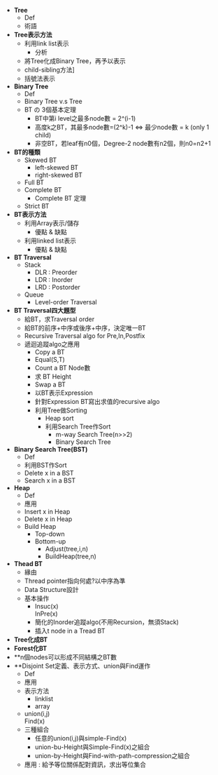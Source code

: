 * **Tree**
    * Def
    * 術語 
* **Tree表示方法**
    * 利用link list表示
      * 分析
    * 將Tree化成Binary Tree，再予以表示
    * child-sibling方法]
    * 括號法表示
* **Binary Tree**
    * Def
    * Binary Tree v.s Tree
    * BT の 3個基本定理
      * BT中第i level之最多node數 = 2^(i-1)
      * 高度k之BT，其最多node數=(2^k)-1 ⇔  最少node數 = k (only 1 child)
      * 非空BT，若leaf有n0個，Degree-2 node數有n2個，則n0=n2+1
* **BT的種類**
    * Skewed BT
      * left-skewed BT
      * right-skewed BT
    * Full BT
    * Complete BT
      * Complete BT 定理
    * Strict BT
* **BT表示方法**
    * 利用Array表示/儲存
      * 優點 & 缺點
    * 利用linked list表示
      * 優點 & 缺點
* **BT Traversal**
    * Stack
      * DLR : Preorder
      * LDR : Inorder
      * LRD : Postorder
    * Queue
      * Level-order Traversal
 * **BT Traversal四大題型**
     * 給BT，求Traversal order
     * 給BT的前序+中序或後序+中序，決定唯一BT
     * Recursive Traversal algo for Pre,In,Postfix
     * 遞迴追蹤algo之應用
       * Copy a BT
       * Equal(S,T)
       * Count a BT Node數
       * 求 BT Height
       * Swap a BT
       * 以BT表示Expression
       * 針對Expression BT寫出求值的recursive algo
       * 利用Tree做Sorting
         * Heap sort
         * 利用Search Tree作Sort 
           * m-way Search Tree(n>>2)
           * Binary Search Tree
 * **Binary Search Tree(BST)**
     * Def
     * 利用BST作Sort
     * Delete x in a BST
     * Search x in a BST
 * **Heap**
     * Def
     * 應用
     * Insert x in Heap
     * Delete x in Heap
     * Build Heap
       * Top-down
       * Bottom-up
         * Adjust(tree,i,n)
         * BuildHeap(tree,n)
* **Thead BT**
    * 緣由
    * Thread pointer指向何處?以中序為準
    * Data Structure設計
    * 基本操作
      * Insuc(x)  
        InPre(x)
      * 簡化的Inorder追蹤algo(不用Recursion，無須Stack)
      * 插入t node in a Tread BT
* **Tree化成BT**
* **Forest化BT**
* **n個nodes可以形成不同結構之BT數
* **Disjoint Set定義、表示方式、union與Find運作
    * Def
    * 應用
    * 表示方法 
      * linklist
      * array
    * union(i,j)   
      Find(x)
    * 三種組合
      * 任意的union(i,j)與simple-Find(x)
      * union-bu-Height與Simple-Find(x)之組合
      * union-by-Height與Find-with-path-compression之組合
    * 應用 : 給予等位關係配對資訊，求出等位集合
      
         
       
       
      
  
  
    
  
     
  

